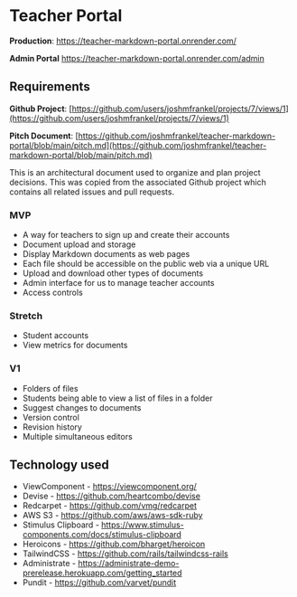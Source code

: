 # Teacher Portal

**Production**: https://teacher-markdown-portal.onrender.com/  

**Admin Portal** https://teacher-markdown-portal.onrender.com/admin

## Requirements

**Github Project**: [https://github.com/users/joshmfrankel/projects/7/views/1](https://github.com/users/joshmfrankel/projects/7/views/1)

**Pitch Document**: [https://github.com/joshmfrankel/teacher-markdown-portal/blob/main/pitch.md](https://github.com/joshmfrankel/teacher-markdown-portal/blob/main/pitch.md)

This is an architectural document used to organize and plan project decisions. This was copied from the associated Github project which contains all related issues and pull requests.

### MVP
* A way for teachers to sign up and create their accounts
* Document upload and storage
* Display Markdown documents as web pages
* Each file should be accessible on the public web via a unique URL
* Upload and download other types of documents
* Admin interface for us to manage teacher accounts
* Access controls

### Stretch
* Student accounts
* View metrics for documents

### V1
* Folders of files
* Students being able to view a list of files in a folder
* Suggest changes to documents
* Version control
* Revision history
* Multiple simultaneous editors

## Technology used

* ViewComponent - https://viewcomponent.org/
* Devise - https://github.com/heartcombo/devise
* Redcarpet - https://github.com/vmg/redcarpet
* AWS S3 - https://github.com/aws/aws-sdk-ruby
* Stimulus Clipboard - https://www.stimulus-components.com/docs/stimulus-clipboard
* Heroicons - https://github.com/bharget/heroicon
* TailwindCSS - https://github.com/rails/tailwindcss-rails
* Administrate - https://administrate-demo-prerelease.herokuapp.com/getting_started
* Pundit - https://github.com/varvet/pundit
